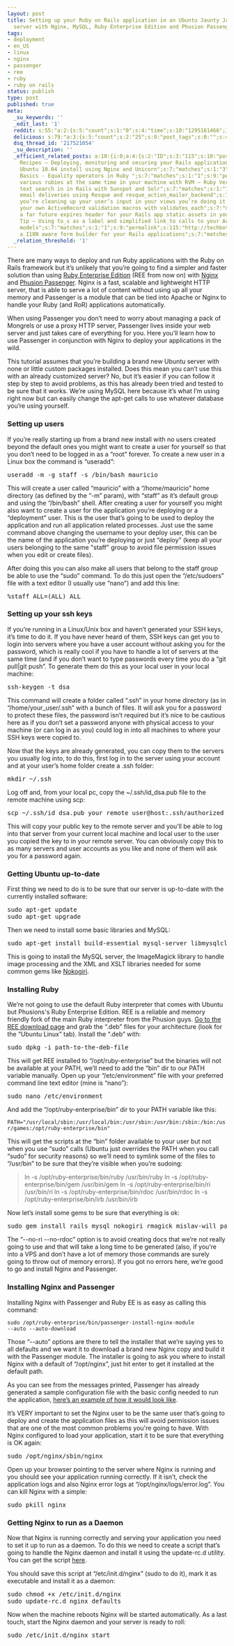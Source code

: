 ```yaml
---
layout: post
title: Setting up your Ruby on Rails application in an Ubuntu Jaunty Jackalope (9.04)
  server with Nginx, MySQL, Ruby Enterprise Edition and Phusion Passenger
tags:
- deployment
- en_US
- linux
- nginx
- passenger
- ree
- ruby
- ruby on rails
status: publish
type: post
published: true
meta:
  _su_keywords: ''
  _edit_last: '1'
  reddit: s:55:"a:2:{s:5:"count";s:1:"0";s:4:"time";s:10:"1295161466";}";
  delicious: s:79:"a:3:{s:5:"count";s:2:"25";s:9:"post_tags";s:0:"";s:4:"time";s:10:"1280621438";}";
  dsq_thread_id: '217521054'
  _su_description: ''
  _efficient_related_posts: a:10:{i:0;a:4:{s:2:"ID";s:3:"115";s:10:"post_title";s:136:"Deployment
    Recipes – Deploying, monitoring and securing your Rails application to a clean
    Ubuntu 10.04 install using Nginx and Unicorn";s:7:"matches";s:1:"3";s:9:"permalink";s:158:"http://techbot.me/2010/08/deployment-recipes-deploying-monitoring-and-securing-your-rails-application-to-a-clean-ubuntu-10-04-install-using-nginx-and-unicorn/";}i:1;a:4:{s:2:"ID";s:3:"352";s:10:"post_title";s:41:"Ruby
    Basics - Equality operators in Ruby ";s:7:"matches";s:1:"1";s:9:"permalink";s:62:"http://techbot.me/2011/05/ruby-basics-equality-operators-ruby/";}i:2;a:4:{s:2:"ID";s:3:"162";s:10:"post_title";s:90:"Handling
    various rubies at the same time in your machine with RVM – Ruby Version Manager";s:7:"matches";s:1:"1";s:9:"permalink";s:123:"http://techbot.me/2011/01/handling-various-rubies-at-the-same-time-in-your-machine-with-rvm-%e2%80%93-ruby-version-manager/";}i:3;a:4:{s:2:"ID";s:3:"134";s:10:"post_title";s:50:"Full
    text search in in Rails with Sunspot and Solr";s:7:"matches";s:1:"1";s:9:"permalink";s:77:"http://techbot.me/2011/01/full-text-search-in-in-rails-with-sunspot-and-solr/";}i:4;a:4:{s:2:"ID";s:3:"101";s:10:"post_title";s:75:"Asynchronous
    email deliveries using Resque and resque_action_mailer_backend";s:7:"matches";s:1:"1";s:9:"permalink";s:102:"http://techbot.me/2010/07/asynchronous-email-deliveries-using-resque-and-resque_action_mailer_backend/";}i:5;a:4:{s:2:"ID";s:2:"98";s:10:"post_title";s:81:"If
    you’re cleaning up your user’s input in your views you’re doing it wrong";s:7:"matches";s:1:"1";s:9:"permalink";s:126:"http://techbot.me/2009/11/if-you%e2%80%99re-cleaning-up-your-user%e2%80%99s-input-in-your-views-you%e2%80%99re-doing-it-wrong/";}i:6;a:4:{s:2:"ID";s:2:"93";s:10:"post_title";s:68:"Building
    your own ActiveRecord validation macros with validates_each";s:7:"matches";s:1:"1";s:9:"permalink";s:95:"http://techbot.me/2009/09/building-your-own-activerecord-validation-macros-with-validates_each/";}i:7;a:4:{s:2:"ID";s:2:"89";s:10:"post_title";s:89:"Setting
    a far future expires header for your Rails app static assets in your Nginx server";s:7:"matches";s:1:"1";s:9:"permalink";s:116:"http://techbot.me/2009/09/setting-a-far-future-expires-header-for-your-rails-app-static-assets-in-your-nginx-server/";}i:8;a:4:{s:2:"ID";s:2:"53";s:10:"post_title";s:92:"Quick
    Tip – Using to_s as a label and simplified link_to calls to your ActiveRecord
    models";s:7:"matches";s:1:"1";s:9:"permalink";s:115:"http://techbot.me/2009/06/quick-tip-using-to_s-as-a-label-and-simplified-link_to-calls-to-your-activerecord-models/";}i:9;a:4:{s:2:"ID";s:2:"45";s:10:"post_title";s:62:"Building
    a I18N aware form builder for your Rails applications";s:7:"matches";s:1:"1";s:9:"permalink";s:89:"http://techbot.me/2009/06/building-a-i18n-aware-form-builder-for-your-rails-applications/";}}
  _relation_threshold: '1'
---
```

There are many ways to deploy and run Ruby applications with the Ruby on Rails framework but it’s unlikely that you’re going to find a simpler and faster solution than using <a href="http://rubyenterpriseedition.com/">Ruby Enterprise Edition</a> (REE from now on) with <a href="http://wiki.nginx.org/">Nginx</a> and <a href="http://www.modrails.com/">Phusion Passenger</a>. Nginx is a fast, scalable and lightweight HTTP server, that is able to serve a lot of content without using up all your memory and Passenger is a module that can be tied into Apache or Nginx to handle your Ruby (and RoR) applications automatically.

When using Passenger you don’t need to worry about managing a pack of Mongrels or use a proxy HTTP server, Passenger lives inside your web server and just takes care of everything for you. Here you’ll learn how to use Passenger in conjunction with Nginx to deploy your applications in the wild.

This tutorial assumes that you’re building a brand new Ubuntu server with none or little custom packages installed. Does this mean you can’t use this with an already customized server? No, but it’s easier if you can follow it step by step to avoid problems, as this has already been tried and tested to be sure that it works. We’re using MySQL here because it’s what I’m using right now but can easily change the apt-get calls to use whatever database you’re using yourself.

<!--more-->

<h3>Setting up users</h3>

If you’re really starting up from a brand new install with no users created beyond the default ones you might want to create a user for yourself so that you don’t need to be logged in as a “root” forever. To create a new user in a Linux box the command is “useradd”:

<pre class="brush:shell">useradd -m -g staff -s /bin/bash mauricio</pre>

This will create a user called “mauricio” with a “/home/mauricio” home directory (as defined by the “-m” param), with “staff” as it’s default group and using  the “/bin/bash” shell. After creating a user for yourself you might also want to create a user for the application you’re deploying or a “deployment” user. This is the user that’s going to be used to deploy the application and run all application related processes. Just use the same command above changing the username to your deploy user, this can be the name of the application you’re deploying or just “deploy” (keep all your users belonging to the same "staff" group to avoid file permission issues when you edit or create files).

After doing this you can also make all users that belong to the staff group be able to use the “sudo” command. To do this just open the “/etc/sudoers” file with a text editor (I usually use “nano”) and add this line:

<pre class="brush:plain">%staff ALL=(ALL) ALL</pre>

<h3>Setting up your ssh keys</h3>

If you’re running in a Linux/Unix box and haven’t generated your SSH keys, it’s time to do it. If you have never heard of them, SSH keys can get you to login into servers where you have a user account without asking you for the password, which is really cool if you have to handle a lot of servers at the same time (and if you don’t want to type passwords every time you do a “git pull|git push”. To generate them do this as your local user in your local machine:

<pre class="brush:plain">ssh-keygen -t dsa</pre>

This command will create a folder called “.ssh” in your home directory (as in “/home/your_user/.ssh” with a bunch of files. It will ask you for a password to protect these files,  the password isn’t required but it’s nice to be cautious here as if you don’t set a password anyone with physical access to your machine (or can log in as you) could log in into all machines to where your SSH keys were copied to.

Now that the keys are already generated, you can copy them to the servers you usually log into, to do this, first log in to the server using  your account and at your user’s home folder create a .ssh folder:

<pre class="brush:plain">mkdir ~/.ssh</pre>

Log off and, from your local pc, copy the ~/.ssh/id_dsa.pub file to the remote machine using scp:

<pre class="brush:plain">scp ~/.ssh/id_dsa.pub your_remote_user@host:.ssh/authorized_keys2</pre>

This will copy your public key to the remote server and you’ll be able to log into that server from your current local machine and local user to the user you copied the key to in your remote server. You can obviously copy this to as many servers and user accounts as you like and none of them will ask you for a password again.

<h3>Getting Ubuntu up-to-date</h3>

First thing we need to do is to be sure that our server is up-to-date with the currently installed software:

<pre class="brush:plain">sudo apt-get update
sudo apt-get upgrade</pre>

Then we need to install some basic libraries and MySQL:

<pre class="brush:plain">sudo apt-get install build-essential mysql-server libmysqlclient15-dev libmagickcore-dev imagemagick  libpcre3 libfcgi-dev libfcgi0ldbl libxml2-dev libxslt1-dev -y</pre>

This is going to install the MySQL server, the ImageMagick library to handle image processing and the XML and XSLT libraries needed for some common gems like <a href="http://nokogiri.rubyforge.org/nokogiri/">Nokogiri</a>.

<h3>Installing Ruby</h3>

We’re not going to use the default Ruby interpreter that comes with Ubuntu but Phusions's Ruby Enterprise Edition. REE is a reliable and memory friendly fork of the main Ruby interpreter from the Phusion guys. <a href="http://www.rubyenterpriseedition.com/download.html">Go to the REE download page</a> and grab the “.deb” files for your architecture (look for the “Ubuntu Linux” tab). Install the “.deb” with:

<pre class="brush:plain">sudo dpkg -i path-to-the-deb-file</pre>

This will get REE installed to “/opt/ruby-enterprise” but the binaries will not be available at your PATH, we’ll need to add the “bin” dir to our PATH variable manually. Open up your “/etc/environment” file with your preferred command line text editor (mine is “nano”):

<pre class="brush:plain">sudo nano /etc/environment</pre>

And add the “/opt/ruby-enterprise/bin” dir to your PATH variable like this:

<code>PATH="/usr/local/sbin:/usr/local/bin:/usr/sbin:/usr/bin:/sbin:/bin:/usr/games:/opt/ruby-enterprise/bin"</code>

This will get the scripts at the “bin” folder available to your user but not when you use “sudo” calls (Ubuntu just overrides the PATH when you call “sudo” for security reasons) so we’ll need to symlink some of the files to “/usr/bin” to be sure that they’re visible when you’re sudoing:

<blockquote>ln -s /opt/ruby-enterprise/bin/ruby     /usr/bin/ruby
ln -s /opt/ruby-enterprise/bin/gem     /usr/bin/gem
ln -s /opt/ruby-enterprise/bin/ri          /usr/bin/ri
ln -s /opt/ruby-enterprise/bin/rdoc     /usr/bin/rdoc
ln -s /opt/ruby-enterprise/bin/irb        /usr/bin/irb</blockquote>

Now let’s install some gems to be sure that everything is ok:

<pre class="brush:plain">sudo gem install rails mysql nokogiri rmagick mislav-will_paginate --no-ri --no-rdoc</pre>

The “--no-ri --no-rdoc” option is to avoid creating docs that we’re not really going to use and that will take a long time to be generated (also, if you’re into a VPS and don’t have a lot of memory those commands are surely going to throw out of memory errors). If you got no errors here, we’re good to go and install Nginx and Passenger.

<h3>Installing Nginx and Passenger</h3>

Installing Nginx with Passenger and Ruby EE is as easy as calling this command:

<code>sudo /opt/ruby-enterprise/bin/passenger-install-nginx-module --auto --auto-download</code>

Those “--auto” options are there to tell the installer that we’re saying yes to all defaults and we want it to download a brand new Nginx copy and build it with the Passenger module.  The installer is going to ask you where to install Nginx with a default of “/opt/nginx”,  just hit enter to get it installed at the default path.

As you can see from the messages printed, Passenger has already generated a sample configuration file with the basic config needed to run the application,  <a href="http://gist.github.com/126659">here’s an example of how it would look like</a>.

It’s VERY important to set the Nginx user to be the same user that’s going to deploy and create the application files as this will avoid permission issues that are one of the most common problems you're going to have. With Nginx configured to load your application, start it to be sure that everything is OK again:

<pre class="brush:plain">sudo /opt/nginx/sbin/nginx</pre>

Open up your browser pointing to the server where Nginx is running and you should see your application running correctly. If it isn’t, check the application logs and also Nginx error logs at “/opt/nginx/logs/error.log”. You can kill Nginx with a simple:

<pre class="brush:plain">sudo pkill nginx</pre>

<h3>Getting Nginx to run as a Daemon</h3>

Now that Nginx is running correctly and serving your application you need to set it up to run as a daemon. To do this we need to create a script that’s going to handle the Nginx daemon and install it using the update-rc.d utility. You can get the script <a href="http://gist.github.com/126656">here</a>.

You should save this script at “/etc/init.d/nginx” (sudo to do it), mark it as executable and install it as a daemon:

<pre class="brush:plain">sudo chmod +x /etc/init.d/nginx
sudo update-rc.d nginx defaults</pre>

Now when the machine reboots Nginx will be started automatically. As a last touch, start the Nginx daemon and your server is ready to roll:

<pre class="brush:plain">sudo /etc/init.d/nginx start</pre>
